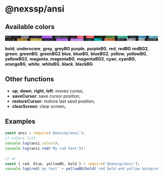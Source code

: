 # @nexssp/ansi

## Available colors

![Available colors](https://raw.githubusercontent.com/nexssp/ansi/master/nexssp_ansi_colors.png)

**bold**, **underscore**, **grey**, **greyBG** **purple**, **purpleBG**, **red**, **redBG** **redBG2**, **green**, **greenBG**, **greenBG2** **blue**, **blueBG**, **blueBG2**, **yellow**, **yellowBG**, **yellowBG2**, **magenta**, **magentaBG**, **magentaBG2**, **cyan**, **cyanBG**, **orangeBG**, **white**, **whiteBG**, **black**, **blackBG**

## Other functions

- **up**, **down**, **right**, **left**: moves cursor,
- **saveCursor**: save cursor position,
- **restoreCursor**: restore last savd position,
- **clearScreen**: clear screen,

## Examples

```js
const ansi = require('@nexssp/ansi');
// colors list
console.log(ansi.colors);
console.log(ansi.red('My red text'));

// or
const { red, blue, yellowBG, bold } = require('@nexssp/ansi');
console.log(red('my test' + yellowBG(bold('red bold and yellow background'))));
```
